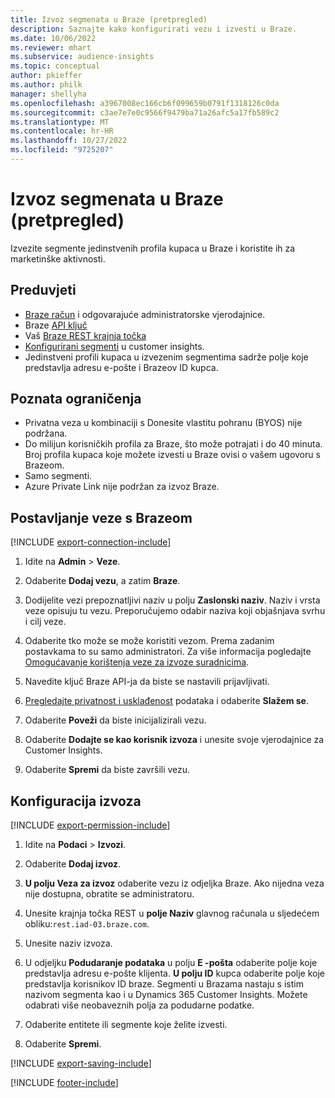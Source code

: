 ```yaml
---
title: Izvoz segmenata u Braze (pretpregled)
description: Saznajte kako konfigurirati vezu i izvesti u Braze.
ms.date: 10/06/2022
ms.reviewer: mhart
ms.subservice: audience-insights
ms.topic: conceptual
author: pkieffer
ms.author: philk
manager: shellyha
ms.openlocfilehash: a3967008ec166cb6f099659b0791f1318126c0da
ms.sourcegitcommit: c3ae7e7e0c9566f9479ba71a26afc5a17fb589c2
ms.translationtype: MT
ms.contentlocale: hr-HR
ms.lasthandoff: 10/27/2022
ms.locfileid: "9725207"
---
```

# <a name="export-segments-to-braze-preview"></a>Izvoz segmenata u Braze (pretpregled)

Izvezite segmente jedinstvenih profila kupaca u Braze i koristite ih za marketinške aktivnosti.

## <a name="prerequisites"></a>Preduvjeti

- [Braze račun](https://www.braze.com/) i odgovarajuće administratorske vjerodajnice.
- Braze [API ključ](https://www.braze.com/docs/api/basics/)
- Vaš [Braze REST krajnja točka](https://www.braze.com/docs/api/basics/#api-definitions) 
- [Konfigurirani segmenti](segments.md) u customer insights.
- Jedinstveni profili kupaca u izvezenim segmentima sadrže polje koje predstavlja adresu e-pošte i Brazeov ID kupca.

## <a name="known-limitations"></a>Poznata ograničenja

- Privatna veza u kombinaciji s Donesite vlastitu pohranu (BYOS) nije podržana.
- Do milijun korisničkih profila za Braze, što može potrajati i do 40 minuta. Broj profila kupaca koje možete izvesti u Braze ovisi o vašem ugovoru s Brazeom.
- Samo segmenti.
- Azure Private Link nije podržan za izvoz Braze.

## <a name="set-up-connection-to-braze"></a>Postavljanje veze s Brazeom

[!INCLUDE [export-connection-include](includes/export-connection-admn.md)]

1. Idite na **Admin** > **Veze**.

1. Odaberite **Dodaj vezu**, a zatim **Braze**.

1. Dodijelite vezi prepoznatljivi naziv u polju **Zaslonski naziv**. Naziv i vrsta veze opisuju tu vezu. Preporučujemo odabir naziva koji objašnjava svrhu i cilj veze.

1. Odaberite tko može se može koristiti vezom. Prema zadanim postavkama to su samo administratori. Za više informacija pogledajte [Omogućavanje korištenja veze za izvoze suradnicima](connections.md#allow-contributors-to-use-a-connection-for-exports).

1. Navedite ključ Braze API-ja da biste se nastavili prijavljivati.

1. [Pregledajte privatnost i usklađenost](connections.md#data-privacy-and-compliance) podataka i odaberite **Slažem se**.

1. Odaberite **Poveži** da biste inicijalizirali vezu.

1. Odaberite **Dodajte se kao korisnik izvoza** i unesite svoje vjerodajnice za Customer Insights.

1. Odaberite **Spremi** da biste završili vezu.

## <a name="configure-an-export"></a>Konfiguracija izvoza

[!INCLUDE [export-permission-include](includes/export-permission.md)]

1. Idite na **Podaci** > **Izvozi**.

1. Odaberite **Dodaj izvoz**.

1. **U polju Veza za izvoz** odaberite vezu iz odjeljka Braze. Ako nijedna veza nije dostupna, obratite se administratoru.

1. Unesite krajnja točka REST u **polje Naziv** glavnog računala u sljedećem obliku:`rest.iad-03.braze.com`.

1. Unesite naziv izvoza.

1. U odjeljku **Podudaranje podataka** u polju **E -pošta** odaberite polje koje predstavlja adresu e-pošte klijenta. **U polju ID** kupca odaberite polje koje predstavlja korisnikov ID braze. Segmenti u Brazama nastaju s istim nazivom segmenta kao i u Dynamics 365 Customer Insights. Možete odabrati više neobaveznih polja za podudarne podatke.

1. Odaberite entitete ili segmente koje želite izvesti.

1. Odaberite **Spremi**.

[!INCLUDE [export-saving-include](includes/export-saving.md)]

[!INCLUDE [footer-include](includes/footer-banner.md)]
